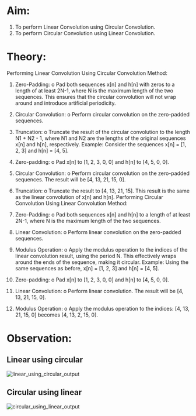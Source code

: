 # Aim:
1. To perform Linear Convolution using Circular Convolution. 
2. To perform Circular Convolution using Linear Convolution.
# Theory:
Performing Linear Convolution Using Circular Convolution 
Method: 
1. Zero-Padding: 
o Pad both sequences x[n] and h[n] with zeros to a length of at least 2N-1, 
where N is the maximum length of the two sequences. This ensures that the 
circular convolution will not wrap around and introduce artificial 
periodicity. 
2. Circular Convolution: 
o Perform circular convolution on the zero-padded sequences. 
3. Truncation: 
o Truncate the result of the circular convolution to the length N1 + N2 - 1, 
where N1 and N2 are the lengths of the original sequences x[n] and h[n], 
respectively. 
Example: 
 Consider the sequences x[n] = [1, 2, 3] and h[n] = [4, 5]. 
1. Zero-padding: 
o Pad x[n] to [1, 2, 3, 0, 0] and h[n] to [4, 5, 0, 0]. 
2. Circular Convolution: 
o Perform circular convolution on the zero-padded sequences. The result 
will be 
[4, 13, 21, 15, 0]. 

3. Truncation: 
o Truncate the result to [4, 13, 21, 15]. 
 This result is the same as the linear convolution of x[n] and h[n]. 
Performing Circular Convolution Using Linear Convolution 
Method: 
1. Zero-Padding: 
o Pad both sequences x[n] and h[n] to a length of at least 2N-1, where N is 
the maximum length of the two sequences. 
2. Linear Convolution: 
o Perform linear convolution on the zero-padded sequences. 
3. Modulus Operation: 
o Apply the modulus operation to the indices of the linear convolution result, 
using the period N. This effectively wraps around the ends of the sequence, 
making it circular. 
Example: 
Using the same sequences as before, x[n] = [1, 2, 3] and h[n] = [4, 5]. 
1. Zero-padding: 
o Pad x[n] to [1, 2, 3, 0, 0] and h[n] to [4, 5, 0, 0]. 
2. Linear Convolution: 
o Perform linear convolution. The result will be [4, 13, 21, 15, 0]. 
3. Modulus Operation: 
o Apply the modulus operation to the indices: [4, 13, 21, 15, 0] becomes [4, 
13, 2, 15, 0].
# Observation:
## Linear using circular
![linear_using_circular_output](https://github.com/user-attachments/assets/99b6ebdf-0693-4c16-b94e-9a4416f867ba)
## Circular using linear
![circular_using_linear_output](https://github.com/user-attachments/assets/cda5d733-2281-4254-ba46-a3cab40565d7)

